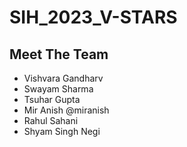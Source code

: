 # SIH_2023_V-STARS

## Meet The Team
- Vishvara Gandharv 
- Swayam Sharma
- Tsuhar Gupta
- Mir Anish @miranish
- Rahul Sahani
- Shyam Singh Negi
